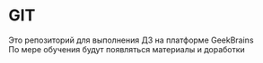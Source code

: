 # GIT

Это репозиторий для выполнения ДЗ на платформе GeekBrains  
По мере обучения будут появляться материалы и доработки
